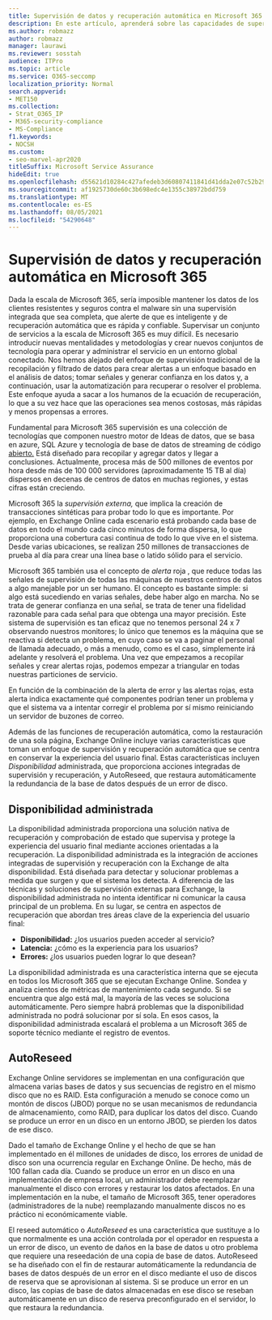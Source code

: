 ```yaml
---
title: Supervisión de datos y recuperación automática en Microsoft 365
description: En este artículo, aprenderá sobre las capacidades de supervisión y recuperación automática de Microsoft 365.
ms.author: robmazz
author: robmazz
manager: laurawi
ms.reviewer: sosstah
audience: ITPro
ms.topic: article
ms.service: O365-seccomp
localization_priority: Normal
search.appverid:
- MET150
ms.collection:
- Strat_O365_IP
- M365-security-compliance
- MS-Compliance
f1.keywords:
- NOCSH
ms.custom:
- seo-marvel-apr2020
titleSuffix: Microsoft Service Assurance
hideEdit: true
ms.openlocfilehash: d55621d10284c427afedeb3d60807411841d41dda2e07c52b293a676448dbe73
ms.sourcegitcommit: af1925730de60c3b698edc4e1355c38972bdd759
ms.translationtype: MT
ms.contentlocale: es-ES
ms.lasthandoff: 08/05/2021
ms.locfileid: "54290648"
---
```

# <a name="data-monitoring-and-self-healing-in-microsoft-365"></a>Supervisión de datos y recuperación automática en Microsoft 365

Dada la escala de Microsoft 365, sería imposible mantener los datos de los clientes resistentes y seguros contra el malware sin una supervisión integrada que sea completa, que alerte de que es inteligente y de recuperación automática que es rápida y confiable. Supervisar un conjunto de servicios a la escala de Microsoft 365 es muy difícil. Es necesario introducir nuevas mentalidades y metodologías y crear nuevos conjuntos de tecnología para operar y administrar el servicio en un entorno global conectado. Nos hemos alejado del enfoque de supervisión tradicional de la recopilación y filtrado de datos para crear alertas a un enfoque basado en el análisis de datos; tomar señales y generar confianza en los datos y, a continuación, usar la automatización para recuperar o resolver el problema. Este enfoque ayuda a sacar a los humanos de la ecuación de recuperación, lo que a su vez hace que las operaciones sea menos costosas, más rápidas y menos propensas a errores. 

Fundamental para Microsoft 365 supervisión es una colección de tecnologías que componen nuestro motor de Ideas de datos, que se basa en azure, SQL Azure y tecnología de base de datos de streaming de código [abierto.](https://cassandra.apache.org/) Está diseñado para recopilar y agregar datos y llegar a conclusiones. Actualmente, procesa más de 500 millones de eventos por hora desde más de 100 000 servidores (aproximadamente 15 TB al día) dispersos en decenas de centros de datos en muchas regiones, y estas cifras están creciendo. 

Microsoft 365 la *supervisión externa,* que implica la creación de transacciones sintéticas para probar todo lo que es importante. Por ejemplo, en Exchange Online cada escenario está probando cada base de datos en todo el mundo cada cinco minutos de forma dispersa, lo que proporciona una cobertura casi continua de todo lo que vive en el sistema. Desde varias ubicaciones, se realizan 250 millones de transacciones de prueba al día para crear una línea base o latido sólido para el servicio. 

Microsoft 365 también usa el concepto de *alerta* roja , que reduce todas las señales de supervisión de todas las máquinas de nuestros centros de datos a algo manejable por un ser humano. El concepto es bastante simple: si algo está sucediendo en varias señales, debe haber algo en marcha. No se trata de generar confianza en una señal, se trata de tener una fidelidad razonable para cada señal para que obtenga una mayor precisión. Este sistema de supervisión es tan eficaz que no tenemos personal 24 x 7 observando nuestros monitores; lo único que tenemos es la máquina que se reactiva si detecta un problema, en cuyo caso se va a paginar el personal de llamada adecuado, o más a menudo, como es el caso, simplemente irá adelante y resolverá el problema. Una vez que empezamos a recopilar señales y crear alertas rojas, podemos empezar a triangular en todas nuestras particiones de servicio. 

En función de la combinación de la alerta de error y las alertas rojas, esta alerta indica exactamente qué componentes podrían tener un problema y que el sistema va a intentar corregir el problema por sí mismo reiniciando un servidor de buzones de correo. 

Además de las funciones de recuperación automática, como la restauración de una sola página, Exchange Online incluye varias características que toman un enfoque de supervisión y recuperación automática que se centra en conservar la experiencia del usuario final. Estas características incluyen *Disponibilidad* administrada, que proporciona acciones integradas de supervisión y recuperación, y AutoReseed, que restaura automáticamente la redundancia de la base de datos después de un error de disco. 

## <a name="managed-availability"></a>Disponibilidad administrada 

La disponibilidad administrada proporciona una solución nativa de recuperación y comprobación de estado que supervisa y protege la experiencia del usuario final mediante acciones orientadas a la recuperación. La disponibilidad administrada es la integración de acciones integradas de supervisión y recuperación con la Exchange de alta disponibilidad. Está diseñada para detectar y solucionar problemas a medida que surgen y que el sistema los detecta. A diferencia de las técnicas y soluciones de supervisión externas para Exchange, la disponibilidad administrada no intenta identificar ni comunicar la causa principal de un problema. En su lugar, se centra en aspectos de recuperación que abordan tres áreas clave de la experiencia del usuario final:

- **Disponibilidad:** ¿los usuarios pueden acceder al servicio? 
- **Latencia:** ¿cómo es la experiencia para los usuarios? 
- **Errores:** ¿los usuarios pueden lograr lo que desean? 

La disponibilidad administrada es una característica interna que se ejecuta en todos los Microsoft 365 que se ejecutan Exchange Online. Sondea y analiza cientos de métricas de mantenimiento cada segundo. Si se encuentra que algo está mal, la mayoría de las veces se soluciona automáticamente. Pero siempre habrá problemas que la disponibilidad administrada no podrá solucionar por sí sola. En esos casos, la disponibilidad administrada escalará el problema a un Microsoft 365 de soporte técnico mediante el registro de eventos.

## <a name="autoreseed"></a>AutoReseed

Exchange Online servidores se implementan en una configuración que almacena varias bases de datos y sus secuencias de registro en el mismo disco que no es RAID. Esta configuración a menudo  se conoce como un montón de discos (JBOD) porque no se usan mecanismos de redundancia de almacenamiento, como RAID, para duplicar los datos del disco. Cuando se produce un error en un disco en un entorno JBOD, se pierden los datos de ese disco. 

Dado el tamaño de Exchange Online y el hecho de que se han implementado en él millones de unidades de disco, los errores de unidad de disco son una ocurrencia regular en Exchange Online. De hecho, más de 100 fallan cada día. Cuando se produce un error en un disco en una implementación de empresa local, un administrador debe reemplazar manualmente el disco con errores y restaurar los datos afectados. En una implementación en la nube, el tamaño de Microsoft 365, tener operadores (administradores de la nube) reemplazando manualmente discos no es práctico ni económicamente viable. 

El reseed automático o *AutoReseed* es una característica que sustituye a lo que normalmente es una acción controlada por el operador en respuesta a un error de disco, un evento de daños en la base de datos u otro problema que requiere una reseedación de una copia de base de datos. AutoReseed se ha diseñado con el fin de restaurar automáticamente la redundancia de bases de datos después de un error en el disco mediante el uso de discos de reserva que se aprovisionan al sistema. Si se produce un error en un disco, las copias de base de datos almacenadas en ese disco se reseban automáticamente en un disco de reserva preconfigurado en el servidor, lo que restaura la redundancia. 